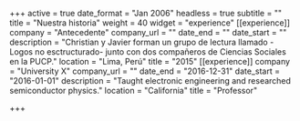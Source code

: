 +++
active = true
date_format = "Jan 2006"
headless = true
subtitle = ""
title = "Nuestra historia"
weight = 40
widget = "experience"
[[experience]]
company = "Antecedente"
company_url = ""
date_end = ""
date_start = ""
description = "Christian y Javier forman un grupo de lectura llamado -Logos no esctructurado- junto con dos compañeros de Ciencias Sociales en la PUCP."
location = "Lima, Perú"
title = "2015"
[[experience]]
company = "University X"
company_url = ""
date_end = "2016-12-31"
date_start = "2016-01-01"
description = "Taught electronic engineering and researched semiconductor physics."
location = "California"
title = "Professor"

+++
